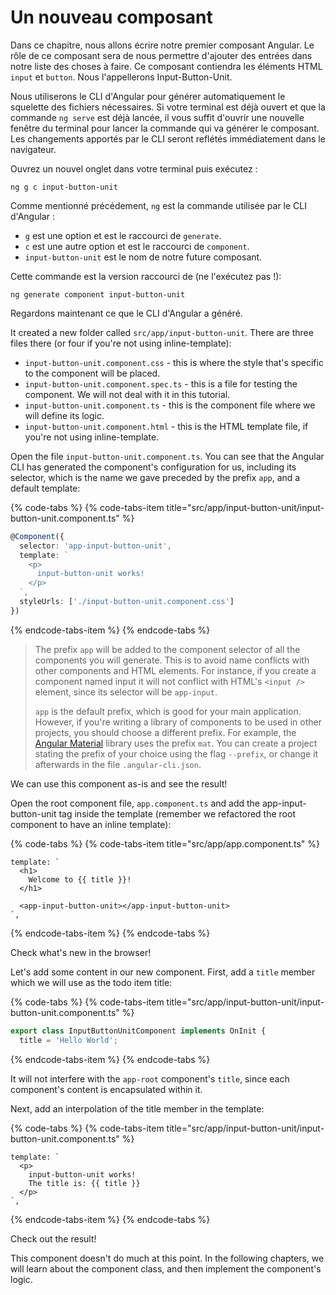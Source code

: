 # Un nouveau composant

Dans ce chapitre, nous allons écrire notre premier composant Angular. Le rôle de ce composant sera de nous permettre d'ajouter des entrées dans notre liste des choses à faire. Ce composant contiendra les éléments HTML `input` et `button`. Nous l'appellerons Input-Button-Unit.

Nous utiliserons le CLI d'Angular pour générer automatiquement le squelette des fichiers nécessaires. Si votre terminal est déjà ouvert et que la commande `ng serve` est déjà lancée, il vous suffit d'ouvrir une nouvelle fenêtre du terminal pour lancer la commande qui va générer le composant. Les changements apportés par le CLI seront reflétés immédiatement dans le navigateur.

Ouvrez un nouvel onglet dans votre terminal puis exécutez :

```text
ng g c input-button-unit
```

Comme mentionné précédement, `ng` est la commande utilisée par le CLI d'Angular :
* `g` est une option et est le raccourci de `generate`.
* `c` est une autre option et est le raccourci de `component`.
* `input-button-unit` est le nom de notre future composant.

Cette commande est la version raccourci de (ne l'exécutez pas !):

```text
ng generate component input-button-unit
```

Regardons maintenant ce que le CLI d'Angular a généré.

It created a new folder called `src/app/input-button-unit`. There are three files there \(or four if you're not using inline-template\):

* `input-button-unit.component.css` - this is where the style that's specific to the component will be placed.
* `input-button-unit.component.spec.ts` - this is a file for testing the component. We will not deal with it in this tutorial.
* `input-button-unit.component.ts` - this is the component file where we will define its logic.
* `input-button-unit.component.html` - this is the HTML template file, if you're not using inline-template.

Open the file `input-button-unit.component.ts`. You can see that the Angular CLI has generated the component's configuration for us, including its selector, which is the name we gave preceded by the prefix `app`, and a default template:

{% code-tabs %}
{% code-tabs-item title="src/app/input-button-unit/input-button-unit.component.ts" %}
```typescript
@Component({
  selector: 'app-input-button-unit',
  template: `
    <p>
      input-button-unit works!
    </p>
  `,
  styleUrls: ['./input-button-unit.component.css']
})
```
{% endcode-tabs-item %}
{% endcode-tabs %}

> The prefix `app` will be added to the component selector of all the components you will generate. This is to avoid name conflicts with other components and HTML elements. For instance, if you create a component named input it will not conflict with HTML's `<input />` element, since its selector will be `app-input`.
>
> `app` is the default prefix, which is good for your main application. However, if you're writing a library of components to be used in other projects, you should choose a different prefix. For example, the [Angular Material](https://material.angular.io/) library uses the prefix `mat`. You can create a project stating the prefix of your choice using the flag `--prefix`, or change it afterwards in the file `.angular-cli.json`.

We can use this component as-is and see the result!

Open the root component file, `app.component.ts` and add the app-input-button-unit tag inside the template \(remember we refactored the root component to have an inline template\):

{% code-tabs %}
{% code-tabs-item title="src/app/app.component.ts" %}
```markup
template: `
  <h1>
    Welcome to {{ title }}!
  </h1>

  <app-input-button-unit></app-input-button-unit>
`,
```
{% endcode-tabs-item %}
{% endcode-tabs %}

Check what's new in the browser!

Let's add some content in our new component. First, add a `title` member which we will use as the todo item title:

{% code-tabs %}
{% code-tabs-item title="src/app/input-button-unit/input-button-unit.component.ts" %}
```typescript
export class InputButtonUnitComponent implements OnInit {
  title = 'Hello World';
```
{% endcode-tabs-item %}
{% endcode-tabs %}

It will not interfere with the `app-root` component's `title`, since each component's content is encapsulated within it.

Next, add an interpolation of the title member in the template:

{% code-tabs %}
{% code-tabs-item title="src/app/input-button-unit/input-button-unit.component.ts" %}
```markup
template: `
  <p>
    input-button-unit works!
    The title is: {{ title }}
  </p>
`,
```
{% endcode-tabs-item %}
{% endcode-tabs %}

Check out the result!

This component doesn't do much at this point. In the following chapters, we will learn about the component class, and then implement the component's logic.

